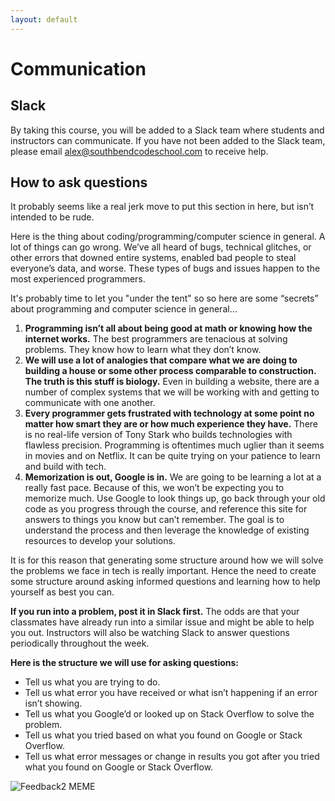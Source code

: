```yaml
---
layout: default
---
```


# Communication 

## Slack
By taking this course, you will be added to a Slack team where students and instructors can communicate. If you have not been added to the Slack team, please email alex@southbendcodeschool.com to receive help.  

## How to ask questions

It probably seems like a real jerk move to put this section in here, but isn’t intended to be rude. 

Here is the thing about coding/programming/computer science in general. A lot of things can go wrong. We’ve all heard of bugs, technical glitches, or other errors that downed entire systems, enabled bad people to steal everyone’s data, and worse. These types of bugs and issues happen to the most experienced programmers. 

It's probably time to let you "under the tent" so so here are some “secrets” about programming and computer science in general…

1. **Programming isn’t all about being good at math or knowing how the internet works.** The best programmers are tenacious at solving problems. They know how to learn what they don’t know. 
2. **We will use a lot of analogies that compare what we are doing to building a house or some other process comparable to construction. The truth is this stuff is biology.** Even in building a website, there are a number of complex systems that we will be working with and getting to communicate with one another. 
3. **Every programmer gets frustrated with technology at some point no matter how smart they are or how much experience they have.** There is no real-life version of Tony Stark who builds technologies with flawless precision. Programming is oftentimes much uglier than it seems in movies and on Netflix. It can be quite trying on your patience to learn and build with tech. 
4. **Memorization is out, Google is in.** We are going to be learning a lot at a really fast pace. Because of this, we won’t be expecting you to memorize much. Use Google to look things up, go back through your old code as you progress through the course, and reference this site for answers to things you know but can’t remember. The goal is to understand the process and then leverage the knowledge of existing resources to develop your solutions. 

It is for this reason that generating some structure around how we will solve the problems we face in tech is really important. Hence the need to create some structure around asking informed questions and learning how to help yourself as best you can.

**If you run into a problem, post it in Slack first.** The odds are that your classmates have already run into a similar issue and might be able to help you out. Instructors will also be watching Slack to answer questions periodically throughout the week.  
 

**Here is the structure we will use for asking questions:**
- Tell us what you are trying to do. 
- Tell us what error you have received or what isn’t happening if an error isn’t showing. 
- Tell us what you Google’d or looked up on Stack Overflow to solve the problem. 
- Tell us what you tried based on what you found on Google or Stack Overflow.
- Tell us what error messages or change in results you got after you tried what you found on Google or Stack Overflow.


![Feedback2 MEME](https://www.mememaker.net/api/bucket?path=static/img/memes/full/2017/Mar/2/1/when-you-tried-to-be-iron-man-but-you-failed.jpg)

